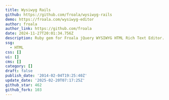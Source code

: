 ```yaml
---
title: Wysiwyg Rails
github: https://github.com/froala/wysiwyg-rails
demo: https://froala.com/wysiwyg-editor
author: froala
author_link: https://github.com/froala
date: 2024-11-27T20:01:34.756Z
description: Ruby gem for Froala jQuery WYSIWYG HTML Rich Text Editor.
ssg:
  - HTML
css: []
ui: []
cms: []
category: []
draft: false
publish_date: '2014-02-04T19:25:40Z'
update_date: '2025-02-20T07:17:25Z'
github_star: 462
github_fork: 103
---
```

